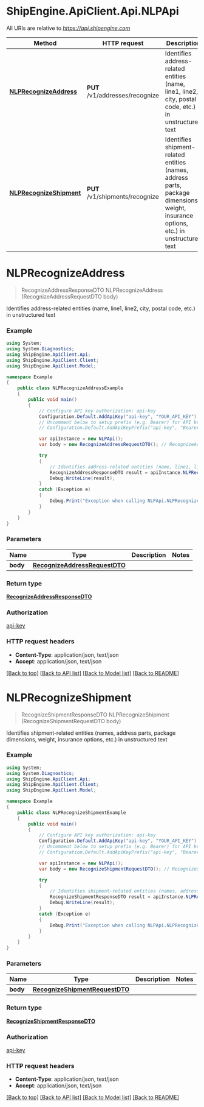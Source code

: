 # ShipEngine.ApiClient.Api.NLPApi

All URIs are relative to *https://api.shipengine.com*

Method | HTTP request | Description
------------- | ------------- | -------------
[**NLPRecognizeAddress**](NLPApi.md#nlprecognizeaddress) | **PUT** /v1/addresses/recognize | Identifies address-related entities (name, line1, line2, city, postal code, etc.) in unstructured text 
[**NLPRecognizeShipment**](NLPApi.md#nlprecognizeshipment) | **PUT** /v1/shipments/recognize | Identifies shipment-related entities (names, address parts, package dimensions, weight, insurance options, etc.) in unstructured text 


<a name="nlprecognizeaddress"></a>
# **NLPRecognizeAddress**
> RecognizeAddressResponseDTO NLPRecognizeAddress (RecognizeAddressRequestDTO body)

Identifies address-related entities (name, line1, line2, city, postal code, etc.) in unstructured text 

### Example
```csharp
using System;
using System.Diagnostics;
using ShipEngine.ApiClient.Api;
using ShipEngine.ApiClient.Client;
using ShipEngine.ApiClient.Model;

namespace Example
{
    public class NLPRecognizeAddressExample
    {
        public void main()
        {
            // Configure API key authorization: api-key
            Configuration.Default.AddApiKey("api-key", "YOUR_API_KEY");
            // Uncomment below to setup prefix (e.g. Bearer) for API key, if needed
            // Configuration.Default.AddApiKeyPrefix("api-key", "Bearer");

            var apiInstance = new NLPApi();
            var body = new RecognizeAddressRequestDTO(); // RecognizeAddressRequestDTO | 

            try
            {
                // Identifies address-related entities (name, line1, line2, city, postal code, etc.) in unstructured text 
                RecognizeAddressResponseDTO result = apiInstance.NLPRecognizeAddress(body);
                Debug.WriteLine(result);
            }
            catch (Exception e)
            {
                Debug.Print("Exception when calling NLPApi.NLPRecognizeAddress: " + e.Message );
            }
        }
    }
}
```

### Parameters

Name | Type | Description  | Notes
------------- | ------------- | ------------- | -------------
 **body** | [**RecognizeAddressRequestDTO**](RecognizeAddressRequestDTO.md)|  | 

### Return type

[**RecognizeAddressResponseDTO**](RecognizeAddressResponseDTO.md)

### Authorization

[api-key](../README.md#api-key)

### HTTP request headers

 - **Content-Type**: application/json, text/json
 - **Accept**: application/json, text/json

[[Back to top]](#) [[Back to API list]](../README.md#documentation-for-api-endpoints) [[Back to Model list]](../README.md#documentation-for-models) [[Back to README]](../README.md)

<a name="nlprecognizeshipment"></a>
# **NLPRecognizeShipment**
> RecognizeShipmentResponseDTO NLPRecognizeShipment (RecognizeShipmentRequestDTO body)

Identifies shipment-related entities (names, address parts, package dimensions, weight, insurance options, etc.) in unstructured text 

### Example
```csharp
using System;
using System.Diagnostics;
using ShipEngine.ApiClient.Api;
using ShipEngine.ApiClient.Client;
using ShipEngine.ApiClient.Model;

namespace Example
{
    public class NLPRecognizeShipmentExample
    {
        public void main()
        {
            // Configure API key authorization: api-key
            Configuration.Default.AddApiKey("api-key", "YOUR_API_KEY");
            // Uncomment below to setup prefix (e.g. Bearer) for API key, if needed
            // Configuration.Default.AddApiKeyPrefix("api-key", "Bearer");

            var apiInstance = new NLPApi();
            var body = new RecognizeShipmentRequestDTO(); // RecognizeShipmentRequestDTO | 

            try
            {
                // Identifies shipment-related entities (names, address parts, package dimensions, weight, insurance options, etc.) in unstructured text 
                RecognizeShipmentResponseDTO result = apiInstance.NLPRecognizeShipment(body);
                Debug.WriteLine(result);
            }
            catch (Exception e)
            {
                Debug.Print("Exception when calling NLPApi.NLPRecognizeShipment: " + e.Message );
            }
        }
    }
}
```

### Parameters

Name | Type | Description  | Notes
------------- | ------------- | ------------- | -------------
 **body** | [**RecognizeShipmentRequestDTO**](RecognizeShipmentRequestDTO.md)|  | 

### Return type

[**RecognizeShipmentResponseDTO**](RecognizeShipmentResponseDTO.md)

### Authorization

[api-key](../README.md#api-key)

### HTTP request headers

 - **Content-Type**: application/json, text/json
 - **Accept**: application/json, text/json

[[Back to top]](#) [[Back to API list]](../README.md#documentation-for-api-endpoints) [[Back to Model list]](../README.md#documentation-for-models) [[Back to README]](../README.md)

